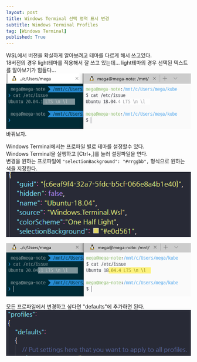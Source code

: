 ```yaml
---
layout: post
title: Windows Terminal 선택 영역 표시 변경
subtitle: Windows Terminal Profiles
tag: [Windows Terminal]
published: True
---
```


WSL에서 버전을 확실하게 알아보려고 테마를 다르게 해서 쓰고있다.  
18버전의 경우 light테마를 적용해서 잘 쓰고 있는데... light테마의 경우 선택된 텍스트를 알아보기가 힘들다...  
![](../../img/2021-04-20-Windows%20Terminal%20선택%20영역%20표시%20변경/2021-04-20-00-11-50.png)  
바꿔보자.  

Windows Terminal에서는 프로파일 별로 테마를 설정할수 있다.  
Windows Terminal을 실행하고 [Ctrl+,]를 눌러 설정파일을 연다.  
변경을 원하는 프로파일에 `"selectionBackground": "#rrggbb",` 형식으로 원하는 색을 지정한다.  
![](../../img/2021-04-20-Windows%20Terminal%20선택%20영역%20표시%20변경/2021-04-20-00-17-44.png)  
  
![](../../img/2021-04-20-Windows%20Terminal%20선택%20영역%20표시%20변경/2021-04-20-00-28-43.png)  

모든 프로파일에서 변경하고 싶다면 "defaults"에 추가하면 된다.
![](../../img/2021-04-20-Windows%20Terminal%20선택%20영역%20표시%20변경/2021-04-20-00-30-15.png)  